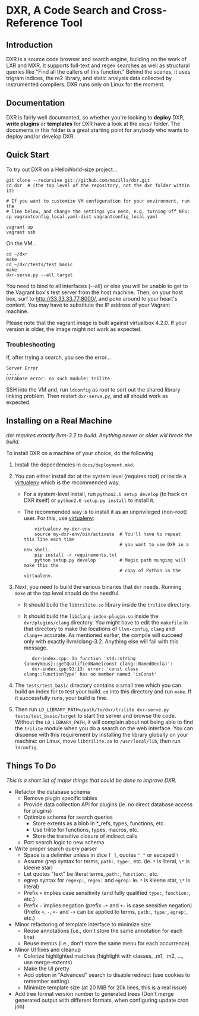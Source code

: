 # DXR, A Code Search and Cross-Reference Tool


## Introduction
DXR is a source code browser and search engine, building on the work of LXR and
MXR. It supports full-text and regex searches as well as structural queries
like "Find all the callers of this function." Behind the scenes, it uses
trigram indices, the re2 library, and static analysis data collected by
instrumented compilers. DXR runs only on Linux for the moment.


## Documentation
DXR is fairly well documented, so whether you're looking to **deploy** DXR,
**write plugins** or **templates** for DXR have a look at the `docs/` folder.
The documents in this folder is a great starting point for anybody who wants
to deploy and/or develop DXR.


## Quick Start
To try out DXR on a HelloWorld-size project...

    git clone --recursive git://github.com/mozilla/dxr.git
    cd dxr  # (the top level of the repository, not the dxr folder within it)

    # If you want to customize VM configuration for your environment, run the
    # line below, and change the settings you need, e.g. turning off NFS:
    cp vagrantconfig_local.yaml-dist vagrantconfig_local.yaml

    vagrant up
    vagrant ssh

On the VM...

    cd ~/dxr
    make
    cd ~/dxr/tests/test_basic
    make
    dxr-serve.py --all target

You need to bind to all interfaces (--all) or else you will be unable to
get to the Vagrant box's test server from the host machine.
Then, on your host box, surf to http://33.33.33.77:8000/, and poke around to
your heart's content. You may have to substitute the IP address of your Vagrant
machine.

Please note that the vagrant image is built against virtualbox
4.2.0. If your version is older, the image might not work as expected.


### Troubleshooting

If, after trying a search, you see the error...

    Server Error
    .....
    Database error: no such module: trilite

SSH into the VM and, run `ldconfig` as root to sort out the shared library
linking problem. Then restart `dxr-serve.py`, and all should work as expected.


## Installing on a Real Machine

*dxr requires exactly llvm-3.2 to build. Anything newer or older will break the
build.*

To install DXR on a machine of your choice, do the following

1. Install the dependencies in `docs/deployment.mkd`.

2. You can either install dxr at the system level (requires root) or inside a
   [virtualenv](http://www.virtualenv.org/en/latest/) which is the recommended
   way.
   * For a system-level install, run `python2.6 setup develop` (to hack on DXR
     itself) or `python2.6 setup.py install` to install it.
   * The recommended way is to install it as an unprivileged (non-root) user.
     For this, use [virtualenv](http://www.virtualenv.org/en/latest/):

             virtualenv my-dxr-env
             source my-dxr-env/bin/activate  # You'll have to repeat this line each time
                                             # you want to use DXR in a new shell.
             pip install -r requirements.txt
             python setup.py develop         # Magic path munging will make this the
                                             # copy of Python in the virtualenv.

4. Next, you need to build the various binaries that `dxr` needs. Running
   `make` at the top level should do the needful.
   * It should build the `libtrilite.so` library inside the `trilite` directory.
   * It should build the `libclang-index-plugin.so` inside the
     `dxr/plugins/clang` directory. You might have to edit the `makefile` in
     that directory to make the locations of `llvm-config`, `clang` and
     `clang++` accurate. As mentioned earlier, the compile will succeed only
     with exactly llvm/clang-3.2. Anything else will fail with this message.

            dxr-index.cpp: In function 'std::string {anonymous}::getQualifiedName(const clang::NamedDecl&)':
            dxr-index.cpp:93:13: error: 'const class clang::FunctionType' has no member named 'isConst'

5. The `tests/test_basic` directory contains a small tree which you can build
   an index for to test your build. `cd` into this directory and run `make`. If
   it successfully runs, your build is fine.

6. Then run `LD_LIBRARY_PATH=/path/to/dxr/trilite dxr-serve.py
   tests/test_basic/target` to start the server and browse the code. Without
   the `LD_LIBRARY_PATH`, it will complain about not being able to find the
   `trilite` module when you do a search on the web interface. You can dispense
   with this requirement by installing the library globally on your machine: on
   Linux, move `libtrilite.so` to `/usr/local/lib`, then run `ldconfig`.


## Things To Do
_This is a short list of major things that could be done to improve DXR._

  * Refactor the database schema
     - Remove plugin specific tables
     - Provide data collection API for plugins (ie. no direct database access for plugins)
     - Optimize schema for search queries
        - Store extents as a blob in *_refs, types, functions, etc.
        - Use trilite for functions, types, macros, etc.
        - Store the transitive closure of indirect calls
     - Port search logic to new schema
  * Write proper search query parser
     - Space is a delimiter unless in dice `[ ]`, quotes `" "` or escaped `\ `
     - Assume grep syntax for terms, `path:`, `type:`, etc. (ie. `*` is literal, `\*` is kleene star)
     - Let quotes "text" be literal terms, `path:`, `function:`, etc.
     - egrep syntax for `regexp:`, `regex:` and `egrep:` ie. `*` is kleene star, `\*` is literal)
     - Prefix `+` implies case sensitivity (and fully qualified `type:`, `function:`, etc.)
     - Prefix `-` implies negation (prefix `-+` and `+-` is case sensitive negation)
     (Prefix `+`, `-`, `+-` and `-+` can be applied to terms, `path:`, `type:`, `egrep:`, etc.)
  * Minor refactoring of template interface to minimize size
     - Reuse annotations (i.e., don't store the same annotation for each line)
     - Reuse menus (i.e., don't store the same menu for each occurrence)
  * Minor UI fixes and cleanup
     - Colorize highlighted matches (highlight with classes, .m1, .m2, ..., use merge-extents)
     - Make the UI pretty
     - Add option in "Advanced" search to disable redirect (use cookies to remember setting)
     - Minimize template size (at 20 MiB for 20k lines, this is a real issue)
  * Add tree format version number to generated trees
    (Don't merge generated output with different formats, when configuring update cron job)
